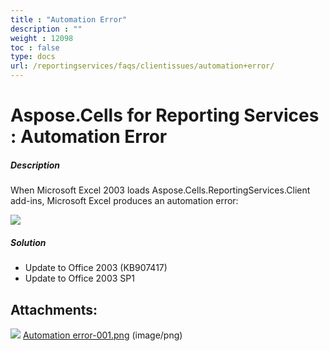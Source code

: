 ```yaml
---
title : "Automation Error" 
description : "" 
weight : 12098 
toc : false
type: docs
url: /reportingservices/faqs/clientissues/automation+error/
---
```


# Aspose.Cells for Reporting Services : Automation Error


##### Description

When Microsoft Excel 2003 loads Aspose.Cells.ReportingServices.Client add-ins, Microsoft Excel produces an automation error:  
  
![](https://docs2.aspose.com/cells/reportingservices/attachments/6094880/6193264.png)

##### Solution

*   Update to Office 2003 (KB907417)
*   Update to Office 2003 SP1

## Attachments:

![](https://docs2.aspose.com/cells/reportingservices/images/icons/bullet_blue.gif) [Automation error-001.png](https://docs2.aspose.com/cells/reportingservices/attachments/6094880/6193264.png) (image/png)  

